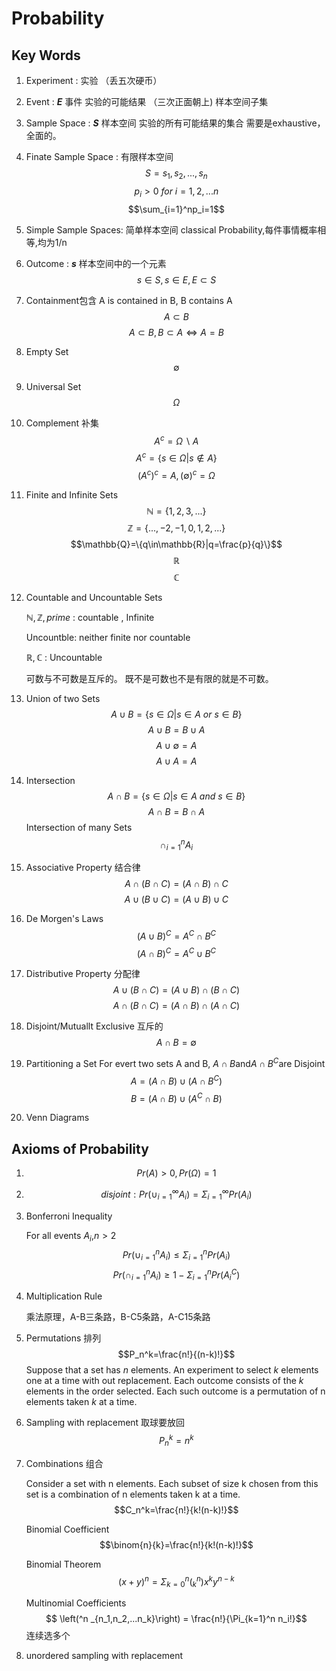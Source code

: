 # Probability

## Key Words

1. Experiment : 实验 （丢五次硬币）
2. Event : ***E*** 事件 实验的可能结果 （三次正面朝上) 样本空间子集
3. Sample Space : ***S*** 样本空间 实验的所有可能结果的集合  需要是exhaustive，全面的。
4. Finate Sample Space : 有限样本空间
$$S={s_1,s_2,...,s_n}$$
$$p_i>0 \ for\ i =1,2,...n$$
$$\sum_{i=1}^np_i=1$$
5. Simple Sample Spaces: 简单样本空间 classical Probability,每件事情概率相等,均为1/n
6. Outcome : ***s*** 样本空间中的一个元素
$$ s \in S , s \in E , E \subset S $$
7. Containment包含
    A is contained in B, B contains A
    $$A \subset B$$
    $$A \subset B,B\subset A \iff A=B$$
8. Empty Set
    $$\emptyset$$
9. Universal Set
    $$\Omega$$
10. Complement 补集
    $$A^c = \Omega \backslash A$$
    $$A^c = \{s \in \Omega | s \notin A \}$$
    $$(A^c)^c=A,(\emptyset)^c=\Omega $$
11. Finite and Infinite Sets
    $$\mathbb{N}=\{1,2,3,...\}$$
    $$\mathbb{Z}=\{...,-2,-1,0,1,2,...\}$$
    $$\mathbb{Q}=\{q\in\mathbb{R}|q=\frac{p}{q}\}$$
    $$\mathbb{R}$$
    $$\mathbb{C}$$
12. Countable and Uncountable Sets

    $\mathbb{N},\mathbb{Z},prime$ : countable , Infinite

    Uncountble: neither finite nor countable

    $\mathbb{R},\mathbb{C}$ : Uncountable

    可数与不可数是互斥的。
    既不是可数也不是有限的就是不可数。
13. Union of two Sets
    $$A \cup B = \{s \in \Omega | s \in A \ or \ s \in B \}$$
    $$ A \cup B = B \cup A$$
    $$ A \cup \emptyset = A$$
    $$ A \cup A = A$$
14. Intersection
    $$ A \cap B = \{s \in \Omega | s \in A \ and \ s \in B \}$$
    $$ A \cap B = B \cap A$$
    Intersection of many Sets
    $$ \cap_{i=1}^n A_i$$
15. Associative Property 结合律
    $$ A \cap (B \cap C) = (A \cap B) \cap C$$
    $$ A \cup (B \cup C) = (A \cup B) \cup C$$
16. De Morgen's Laws
    $$ (A \cup B)^C=A^C \cap B^C$$
    $$ (A\cap B)^C=A^C\cup B^C$$
17. Distributive Property 分配律
    $$ A\cup (B\cap C)=(A\cup B)\cap (B\cap C)$$
    $$ A\cap (B\cap C)=(A\cap B)\cap(A\cap C)$$
18. Disjoint/Mutuallt Exclusive 互斥的
    $$ A\cap B =\emptyset$$
19. Partitioning a Set
    For evert two sets A and B, $A\cap B$and$A\cap B^C$are Disjoint
    $$ A = (A\cap B)\cup(A\cap B^C)$$
    $$ B = (A\cap B)\cup(A^C\cap B)$$
20. Venn Diagrams

## Axioms of Probability

1. $$Pr(A)>0,Pr(\Omega)=1$$
2. $$disjoint : Pr(\cup_{i=1}^{\infty}A_i)=\Sigma_{i=1}^{\infty}Pr(A_i)$$
3. Bonferroni Inequality

    For all events $A_i$,$n>2$
    $$Pr(\cup_{i=1}^nA_i) \leq \Sigma_{i=1}^nPr(A_i)$$
    $$Pr(\cap_{i=1}^nA_i) \geq 1-\Sigma_{i=1}^nPr(A_i^C)$$
4. Multiplication Rule

   乘法原理，A-B三条路，B-C5条路，A-C15条路
5. Permutations 排列
    $$P_n^k=\frac{n!}{(n-k)!}$$
   Suppose that a set has $n$ elements.
   An experiment to select $k$ elements one at a time with out replacement.
   Each outcome consists of the $k$ elements in the order selected.
   Each such outcome is a permutation of n elements taken $k$ at a time.
6. Sampling with replacement 取球要放回
    $$P_n^k=n^k$$
7. Combinations 组合

    Consider a set with n elements. Each subset of size k
    chosen from this set is a combination of n elements
    taken k at a time.
    $$C_n^k=\frac{n!}{k!(n-k)!}$$

    Binomial Coefficient
    $$\binom{n}{k}=\frac{n!}{k!(n-k)!}$$

    Binomial Theorem
    $$ (x+y)^n=\Sigma_{k=0}^n(^n_k)x^ky^{n-k}$$

    Multinomial Coefficients
    $$ \left(^n _{n_1,n_2,...n_k}\right) = \frac{n!}{\Pi_{k=1}^n n_i!}$$
    连续选多个
8. unordered sampling with replacement
